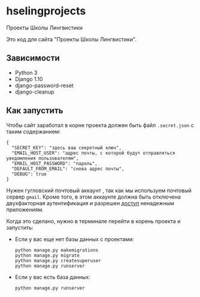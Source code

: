 # hselingprojects
Проекты Школы Лингвистики

Это код для сайта "Проекты Школы Лингвистики".

## Зависимости
* Python 3
* Django 1.10
* django-password-reset
* django-cleanup

## Как запустить
Чтобы сайт заработал в корне проекта должен быть файл `.secret.json` с таким содержанием:

```
{
  "SECRET_KEY": "здесь ваш секретный ключ",
  "EMAIL_HOST_USER": "адрес почты, с которой будут отправляться уведомления пользователям",
  "EMAIL_HOST_PASSWORD": "пароль",
  "DEFAULT_FROM_EMAIL": "снова адрес почты",
  "DEBUG": true
}
```

Нужен гугловский почтовый аккаунт , так как мы используем почтовый сервер `gmail`. 
Кроме того, в этом аккаунте должна быть отключена двухфакторная аутентификация и 
разрешен [доступ](https://support.google.com/accounts/answer/6010255?hl=ru) ненадежным приложениям.

Когда это сделано, нужно в терминале перейти в корень проекта и запустить:

* Если у вас еще нет базы данных с проектами:
    ```
    python manage.py makemigrations
    python manage.py migrate
    python manage.py createsuperuser
    python manage.py runserver
    ```
* Если у вас есть база данных:
    ```
    python manage.py runserver
    ```
